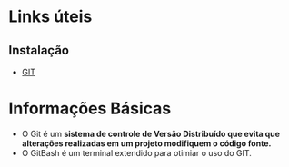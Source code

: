 # Links úteis

## Instalação
 - [GIT](https://git-scm.com/)

# Informações Básicas
 - O Git é um **sistema de controle de Versão Distribuído que evita que alterações realizadas em um projeto modifiquem o código fonte.**
 - O GitBash é um terminal extendido para otimiar o uso do GIT.
  